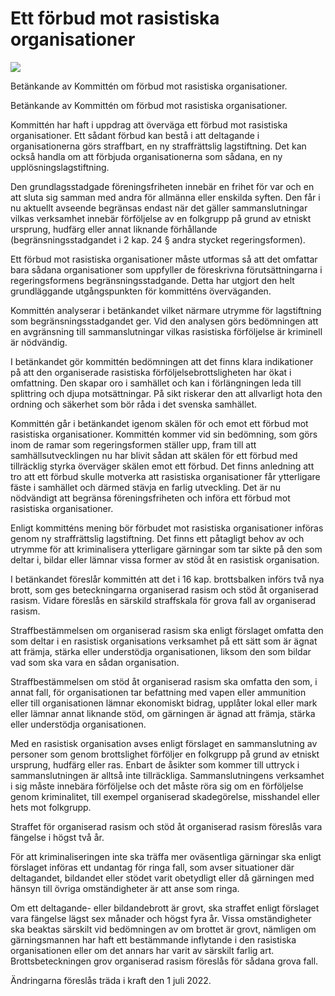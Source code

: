 # Ett förbud mot rasistiska organisationer

![](/contentassets/0c6c8ad63bd14624a745060eda8f240e/sou_27_omslag_fram_2021.jpg?width=150&quality=85)

Betänkande av Kommittén om förbud mot rasistiska organisationer.

Betänkande av Kommittén om förbud mot rasistiska organisationer.

Kommittén har haft i uppdrag att överväga ett förbud mot rasistiska organisationer. Ett sådant förbud kan bestå i att deltagande i organisationerna görs straffbart, en ny straffrättslig lagstiftning. Det kan också handla om att förbjuda organisationerna som sådana, en ny upplösningslagstiftning.

Den grundlagsstadgade föreningsfriheten innebär en frihet för var och en att sluta sig samman med andra för allmänna eller enskilda syften. Den får i nu aktuellt avseende begränsas endast när det gäller sammanslutningar vilkas verksamhet innebär förföljelse av en folkgrupp på grund av etniskt ursprung, hudfärg eller annat liknande förhållande (begränsningsstadgandet i 2 kap. 24 § andra stycket regeringsformen).

Ett förbud mot rasistiska organisationer måste utformas så att det omfattar bara sådana organisationer som uppfyller de föreskrivna förutsättningarna i regeringsformens begränsningsstadgande. Detta har utgjort den helt grundläggande utgångspunkten för kommitténs överväganden.

Kommittén analyserar i betänkandet vilket närmare utrymme för lagstiftning som begränsningsstadgandet ger. Vid den analysen görs bedömningen att en avgränsning till sammanslutningar vilkas rasistiska förföljelse är kriminell är nödvändig.

I betänkandet gör kommittén bedömningen att det finns klara indikationer på att den organiserade rasistiska förföljelsebrottsligheten har ökat i omfattning. Den skapar oro i samhället och kan i förlängningen leda till splittring och djupa motsättningar. På sikt riskerar den att allvarligt hota den ordning och säkerhet som bör råda i det svenska samhället.

Kommittén går i betänkandet igenom skälen för och emot ett förbud mot rasistiska organisationer. Kommittén kommer vid sin bedömning, som görs inom de ramar som regeringsformen ställer upp, fram till att samhällsutvecklingen nu har blivit sådan att skälen för ett förbud med tillräcklig styrka överväger skälen emot ett förbud. Det finns anledning att tro att ett förbud skulle motverka att rasistiska organisationer får ytterligare fäste i samhället och därmed stävja en farlig utveckling. Det är nu nödvändigt att begränsa föreningsfriheten och införa ett förbud mot rasistiska organisationer.

Enligt kommitténs mening bör förbudet mot rasistiska organisationer införas genom ny straffrättslig lagstiftning. Det finns ett påtagligt behov av och utrymme för att kriminalisera ytterligare gärningar som tar sikte på den som deltar i, bildar eller lämnar vissa former av stöd åt en rasistisk organisation.

I betänkandet föreslår kommittén att det i 16 kap. brottsbalken införs två nya brott, som ges beteckningarna organiserad rasism och stöd åt organiserad rasism. Vidare föreslås en särskild straffskala för grova fall av organiserad rasism.

Straffbestämmelsen om organiserad rasism ska enligt förslaget omfatta den som deltar i en rasistisk organisations verksamhet på ett sätt som är ägnat att främja, stärka eller understödja organisationen, liksom den som bildar vad som ska vara en sådan organisation.

Straffbestämmelsen om stöd åt organiserad rasism ska omfatta den som, i annat fall, för organisationen tar befattning med vapen eller ammunition eller till organisationen lämnar ekonomiskt bidrag, upplåter lokal eller mark eller lämnar annat liknande stöd, om gärningen är ägnad att främja, stärka eller understödja organisationen.

Med en rasistisk organisation avses enligt förslaget en sammanslutning av personer som genom brottslighet förföljer en folkgrupp på grund av etniskt ursprung, hudfärg eller ras. Enbart de åsikter som kommer till uttryck i sammanslutningen är alltså inte tillräckliga. Sammanslutningens verksamhet i sig måste innebära förföljelse och det måste röra sig om en förföljelse genom kriminalitet, till exempel organiserad skadegörelse, misshandel eller hets mot folkgrupp.

Straffet för organiserad rasism och stöd åt organiserad rasism föreslås vara fängelse i högst två år.

För att kriminaliseringen inte ska träffa mer oväsentliga gärningar ska enligt förslaget införas ett undantag för ringa fall, som avser situationer där deltagandet, bildandet eller stödet varit obetydligt eller då gärningen med hänsyn till övriga omständigheter är att anse som ringa.

Om ett deltagande- eller bildandebrott är grovt, ska straffet enligt förslaget vara fängelse lägst sex månader och högst fyra år. Vissa omständigheter ska beaktas särskilt vid bedömningen av om brottet är grovt, nämligen om gärningsmannen har haft ett bestämmande inflytande i den rasistiska organisationen eller om det annars har varit av särskilt farlig art. Brottsbeteckningen grov organiserad rasism föreslås för sådana grova fall.

Ändringarna föreslås träda i kraft den 1 juli 2022.
